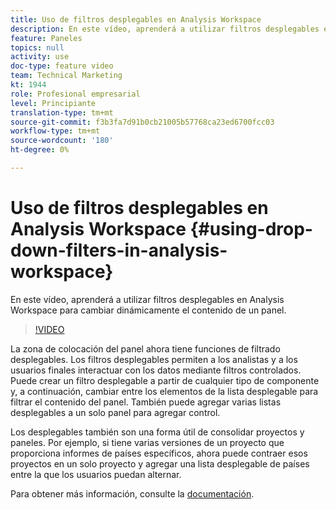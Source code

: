 ```yaml
---
title: Uso de filtros desplegables en Analysis Workspace
description: En este vídeo, aprenderá a utilizar filtros desplegables en Analysis Workspace para cambiar dinámicamente el contenido de un panel.
feature: Paneles
topics: null
activity: use
doc-type: feature video
team: Technical Marketing
kt: 1944
role: Profesional empresarial
level: Principiante
translation-type: tm+mt
source-git-commit: f3b3fa7d91b0cb21005b57768ca23ed6700fcc03
workflow-type: tm+mt
source-wordcount: '180'
ht-degree: 0%

---
```



# Uso de filtros desplegables en Analysis Workspace {#using-drop-down-filters-in-analysis-workspace}

En este vídeo, aprenderá a utilizar filtros desplegables en Analysis Workspace para cambiar dinámicamente el contenido de un panel.

>[!VIDEO](https://video.tv.adobe.com/v/23877/?quality=12)

La zona de colocación del panel ahora tiene funciones de filtrado desplegables. Los filtros desplegables permiten a los analistas y a los usuarios finales interactuar con los datos mediante filtros controlados. Puede crear un filtro desplegable a partir de cualquier tipo de componente y, a continuación, cambiar entre los elementos de la lista desplegable para filtrar el contenido del panel. También puede agregar varias listas desplegables a un solo panel para agregar control.

Los desplegables también son una forma útil de consolidar proyectos y paneles. Por ejemplo, si tiene varias versiones de un proyecto que proporciona informes de países específicos, ahora puede contraer esos proyectos en un solo proyecto y agregar una lista desplegable de países entre la que los usuarios puedan alternar.

Para obtener más información, consulte la [documentación](https://marketing.adobe.com/resources/help/en_US/analytics/analysis-workspace/panels.html).
